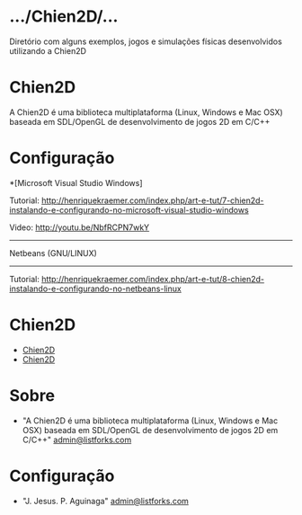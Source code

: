 .../Chien2D/...
===============
Diretório com alguns exemplos, jogos e simulações físicas desenvolvidos utilizando a Chien2D

Chien2D
=======
A Chien2D é uma biblioteca multiplataforma (Linux, Windows e Mac OSX) baseada em SDL/OpenGL de desenvolvimento de jogos 2D em C/C++

Configuração
============
*[Microsoft Visual Studio Windows]

Tutorial: http://henriquekraemer.com/index.php/art-e-tut/7-chien2d-instalando-e-configurando-no-microsoft-visual-studio-windows

Video: http://youtu.be/NbfRCPN7wkY

________________________________
Netbeans (GNU/LINUX)
________________________________
Tutorial: http://henriquekraemer.com/index.php/art-e-tut/8-chien2d-instalando-e-configurando-no-netbeans-linux


# Chien2D
 
* [Chien2D](#about)
* [Chien2D](#configuration)
 

# <a name="about"></a>Sobre
* "A Chien2D é uma biblioteca multiplataforma (Linux, Windows e Mac OSX) baseada em SDL/OpenGL de desenvolvimento de jogos 2D em C/C++" <admin@listforks.com>
# <a name="configuration"></a>Configuração
* "J. Jesus. P. Aguinaga" <admin@listforks.com>

